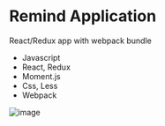 # Remind  Application

React/Redux app with webpack bundle

- Javascript
- React, Redux
- Moment.js
- Css, Less
- Webpack



![image](https://user-images.githubusercontent.com/80846729/138883614-4780ef7e-02bc-4659-ba81-44940c051744.png)
